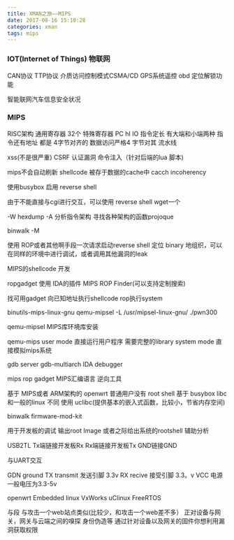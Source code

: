```yaml
---
title: XMAN之旅——MIPS
date: 2017-08-16 15:10:28
categories: xman
tags: mips
---
```


### IOT(Internet of Things) 物联网

CAN协议
TTP协议
介质访问控制模式CSMA/CD
GPS系统遥控
obd
定位解锁功能

智能联网汽车信息安全状况

### MIPS

RISC架构
通用寄存器 32个
特殊寄存器 PC hI IO
指令定长
有大端和小端两种
指令还有地址 都是 4字节对齐的
数据访问严格4 字节对其
流水线

xss(不是很严重)
CSRF
认证漏洞
命令注入（针对后端的lua 脚本)

mips不会自动刷新
shellcode 被存于数据的cache中
cacch incoherency


使用busybox 启用 reverse shell

由于不能直接与cgi进行交互，可以使用 reverse shell
wget一个

-W hexdump
-A 分析指令架构 寻找各种架构的函数projoque

binwalk -M

使用 ROP或者其他啊手段一次请求启动reverse shell
定位 binary 地组织，可以在同样的环境中进行调试，或者调用其他漏洞的leak

MIPS的shellcode 开发

ropgadget
使用 IDA的插件 MIPS ROP Finder(可以支持定制搜索)

找可用gadget
向已知地址执行shellcode
rop执行system


binutils-mips-linux-gnu
qemu-mipsel -L /usr/mipsel-linux-gnu/ ./pwn300


qemu-mipsel
MIPS库环境库安装

qemu-mips
user mode 直接运行用户程序
需要完整的library
system mode 直接模拟mips系统


gdb server
gdb-multiarch
IDA debugger


mips rop gadget
MIPS汇编语言
逆向工具


基于 MIPS或者 ARM架构的 openwrt
普通用户没有 root shell
基于 busybox
libc 和一般的linux 不同 使用 uclibc(提供基本的嵌入式函数，比较小，节省内存空间)

binwalk
firmware-mod-kit


用于开发板的调试
输出root Image 或者之际给出系统的rootshell
辅助分析

USB2TL
Tx端链接开发板Rx
Rx端链接开发板Tx
GND链接GND


与UART交互


GDN ground
TX transmit 发送引脚 3.3v
RX recive 接受引脚 3.3。v
VCC 电源 一般电压为3.3-5v

openwrt
Embedded linux
VxWorks
uClinux
FreeRTOS


与段 与攻击一个web站点类似(比较少，和攻击一个web差不多）
正对设备与网关，网关与云端之间的嗅探
身份伪造等
通过针对设备以及网关的固件你想利用漏洞获取权限 